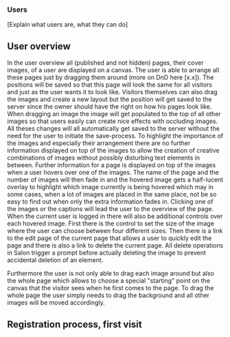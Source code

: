 ### Users

[Explain what users are, what they can do]

## User overview
In the user overview all (published and not hidden) pages, their cover images, of a user are displayed on a canvas. The user is able to arrange all these pages just by dragging them around (more on DnD here [x.x]). The positions will be saved so that this page will look the same for all visitors and just as the user wants it to look like. Visitors themselves can also drag the images and create a new layout but the position will get saved to the server since the owner should have the right on how his pages look like.
When dragging an image the image will get populated to the top of all other images so that users easily can create nice effects with occluding images. All theses changes will all automatically get saved to the server without the need for the user to initiate the save-process.
To highlight the importance of the images and especially their arrangement there are no further information displayed on top of the images to allow the creation of creative combinations of images without possibly disturbing text elements in between.
Further information for a page is displayed on top of the images when a user hovers over one of the images. The name of the page and the number of images will then fade in and the hovered image gets a half-lucent overlay to highlight which image currently is being hovered which may in some cases, when a lot of images are placed in the same place, not be so easy to find out when only the extra information fades in. Clicking one of the images or the captions will lead the user to the overview of the page.
When the current user is logged in there will also be additional controls over each hovered image. First there is the control to set the size of the image where the user can choose between four different sizes. Then there is a link to the edit page of the current page that allows a user to quickly edit the page and there is also a link to delete the current page. All delete operations in Salon trigger a prompt before actually deleting the image to prevent accidental deletion of an element.

Furthermore the user is not only able to drag each image around but also the whole page which allows to choose a special "starting" point on the canvas that the visitor sees when he first comes to the page. To drag the whole page the user simply needs to drag the background and all other images will be moved accordingly.

## Registration process, first visit